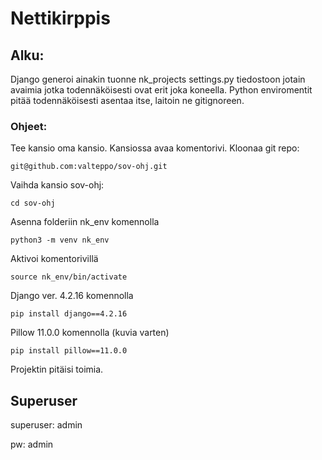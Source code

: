 # Nettikirppis

## Alku:

Django generoi ainakin tuonne nk_projects settings.py tiedostoon jotain avaimia jotka todennäköisesti ovat erit joka koneella.
Python enviromentit pitää todennäköisesti asentaa itse, laitoin ne gitignoreen.

### Ohjeet:
Tee kansio oma kansio.
Kansiossa avaa komentorivi.
Kloonaa git repo:

```git@github.com:valteppo/sov-ohj.git```

Vaihda kansio sov-ohj:

```cd sov-ohj```

Asenna folderiin nk_env komennolla

```python3 -m venv nk_env```

Aktivoi komentorivillä

```source nk_env/bin/activate```

Django ver. 4.2.16 komennolla

```pip install django==4.2.16```

Pillow 11.0.0 komennolla (kuvia varten)

```pip install pillow==11.0.0```

Projektin pitäisi toimia.

## Superuser

superuser: admin

pw: admin


